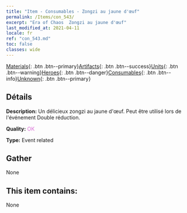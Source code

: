 ```yaml
---
title: "Item - Consumables - Zongzi au jaune d'œuf"
permalink: /Items/con_543/
excerpt: "Era of Chaos  Zongzi au jaune d'œuf"
last_modified_at: 2021-04-11
locale: fr
ref: "con_543.md"
toc: false
classes: wide
---
```

 [Materials](/fr/Items/){: .btn .btn--primary}[Artifacts](/fr/Items/Artifacts/){: .btn .btn--success}[Units](/fr/Items/Units/){: .btn .btn--warning}[Heroes](/fr/Items/Heroes/){: .btn .btn--danger}[Consumables](/fr/Items/Consumables/){: .btn .btn--info}[Unknown](/fr/Items/Unknown/){: .btn .btn--primary}

## Détails
 **Description:** Un délicieux zongzi au jaune d'œuf. Peut être utilisé lors de l'événement Double réduction.

 **Quality:** <span style="color: #DA70D6">OK</span>

 **Type:** Event related

## Gather

  None

## This item contains:

  None

